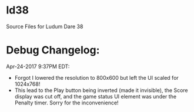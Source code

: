 # ld38
Source Files for Ludum Dare 38

# Debug Changelog:
Apr-24-2017 9:37PM EDT:
*  Forgot I lowered the resolution to 800x600 but left the UI scaled for 1024x768!
  *  This lead to the Play button being inverted (made it invisible), the Score display was cut off, and the game status UI element was under the Penalty timer. Sorry for the inconvenience!
